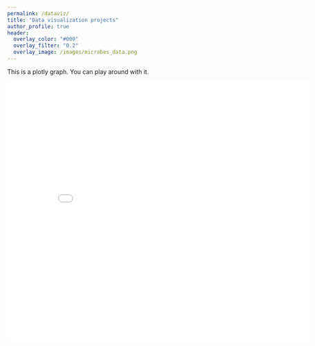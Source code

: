 ```yaml
---
permalink: /dataviz/
title: "Data visualization projects"
author_profile: true
header:
  overlay_color: "#000"
  overlay_filter: "0.2"
  overlay_image: /images/microbes_data.png
---
```

This is a plotly graph. You can play around with it.

<iframe width="700" height="600" frameborder="0" scrolling="no" src="//plotly.com/~RuthSchmidt/5.embed"></iframe>
